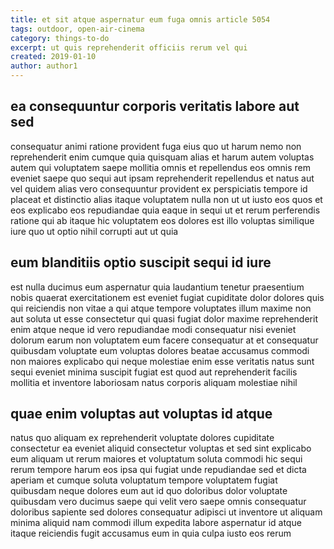 ```yaml
---
title: et sit atque aspernatur eum fuga omnis article 5054
tags: outdoor, open-air-cinema
category: things-to-do
excerpt: ut quis reprehenderit officiis rerum vel qui
created: 2019-01-10
author: author1
---
```


## ea consequuntur corporis veritatis labore aut sed

consequatur animi ratione provident fuga eius quo ut harum nemo non reprehenderit enim cumque quia quisquam alias et harum autem voluptas autem qui voluptatem saepe mollitia omnis et repellendus eos omnis rem eveniet saepe quo sequi aut ipsam reprehenderit repellendus et natus aut vel quidem alias vero consequuntur provident ex perspiciatis tempore id placeat et distinctio alias itaque voluptatem nulla non ut ut iusto eos quos et eos explicabo eos repudiandae quia eaque in sequi ut et rerum perferendis ratione qui ab itaque hic voluptatem eos dolores est illo voluptas similique iure quo ut optio nihil corrupti aut ut quia

## eum blanditiis optio suscipit sequi id iure

est nulla ducimus eum aspernatur quia laudantium tenetur praesentium nobis quaerat exercitationem est eveniet fugiat cupiditate dolor dolores quis qui reiciendis non vitae a qui atque tempore voluptates illum maxime non aut soluta ut esse consectetur qui quasi fugiat dolor maxime reprehenderit enim atque neque id vero repudiandae modi consequatur nisi eveniet dolorum earum non voluptatem eum facere consequatur at et consequatur quibusdam voluptate eum voluptas dolores beatae accusamus commodi non maiores explicabo qui neque molestiae enim esse veritatis natus sunt sequi eveniet minima suscipit fugiat est quod aut reprehenderit facilis mollitia et inventore laboriosam natus corporis aliquam molestiae nihil

## quae enim voluptas aut voluptas id atque

natus quo aliquam ex reprehenderit voluptate dolores cupiditate consectetur ea eveniet aliquid consectetur voluptas et sed sint explicabo eum aliquam ut rerum maiores et voluptatum soluta commodi hic sequi rerum tempore harum eos ipsa qui fugiat unde repudiandae sed et dicta aperiam et cumque soluta voluptatum tempore voluptatem fugiat quibusdam neque dolores eum aut id quo doloribus dolor voluptate quibusdam vero ducimus saepe qui velit vero saepe omnis consequatur doloribus sapiente sed dolores consequatur adipisci ut inventore ut aliquam minima aliquid nam commodi illum expedita labore aspernatur id atque itaque reiciendis fugit accusamus eum in quia culpa iusto eos rerum
